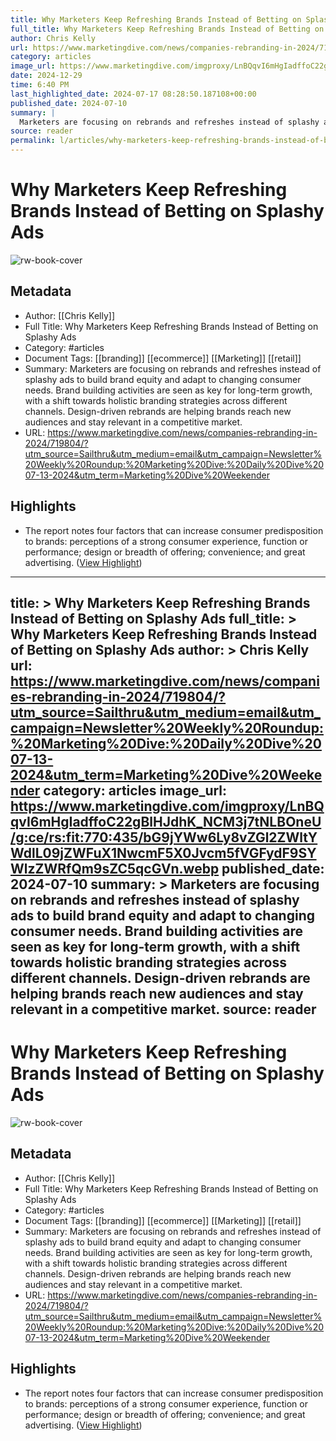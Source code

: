 ```yaml
---
title: Why Marketers Keep Refreshing Brands Instead of Betting on Splashy Ads
full_title: Why Marketers Keep Refreshing Brands Instead of Betting on Splashy Ads
author: Chris Kelly
url: https://www.marketingdive.com/news/companies-rebranding-in-2024/719804/?utm_source=Sailthru&utm_medium=email&utm_campaign=Newsletter%20Weekly%20Roundup:%20Marketing%20Dive:%20Daily%20Dive%2007-13-2024&utm_term=Marketing%20Dive%20Weekender
category: articles
image_url: https://www.marketingdive.com/imgproxy/LnBQqvI6mHgIadffoC22gBlHJdhK_NCM3j7tNLBOneU/g:ce/rs:fit:770:435/bG9jYWw6Ly8vZGl2ZWltYWdlL09jZWFuX1NwcmF5X0Jvcm5fVGFydF9SYWlzZWRfQm9sZC5qcGVn.webp
date: 2024-12-29
time: 6:40 PM
last_highlighted_date: 2024-07-17 08:28:50.187108+00:00
published_date: 2024-07-10
summary: |
  Marketers are focusing on rebrands and refreshes instead of splashy ads to build brand equity and adapt to changing consumer needs. Brand building activities are seen as key for long-term growth, with a shift towards holistic branding strategies across different channels. Design-driven rebrands are helping brands reach new audiences and stay relevant in a competitive market.
source: reader
permalink: l/articles/why-marketers-keep-refreshing-brands-instead-of-betting-on-splashy-ads
---
```

# Why Marketers Keep Refreshing Brands Instead of Betting on Splashy Ads

![rw-book-cover](https://www.marketingdive.com/imgproxy/LnBQqvI6mHgIadffoC22gBlHJdhK_NCM3j7tNLBOneU/g:ce/rs:fit:770:435/bG9jYWw6Ly8vZGl2ZWltYWdlL09jZWFuX1NwcmF5X0Jvcm5fVGFydF9SYWlzZWRfQm9sZC5qcGVn.webp)

## Metadata
- Author: [[Chris Kelly]]
- Full Title: Why Marketers Keep Refreshing Brands Instead of Betting on Splashy Ads
- Category: #articles
- Document Tags: [[branding]] [[ecommerce]] [[Marketing]] [[retail]] 
- Summary: Marketers are focusing on rebrands and refreshes instead of splashy ads to build brand equity and adapt to changing consumer needs. Brand building activities are seen as key for long-term growth, with a shift towards holistic branding strategies across different channels. Design-driven rebrands are helping brands reach new audiences and stay relevant in a competitive market.
- URL: https://www.marketingdive.com/news/companies-rebranding-in-2024/719804/?utm_source=Sailthru&utm_medium=email&utm_campaign=Newsletter%20Weekly%20Roundup:%20Marketing%20Dive:%20Daily%20Dive%2007-13-2024&utm_term=Marketing%20Dive%20Weekender

## Highlights
- The report notes four factors that can increase consumer predisposition to brands: perceptions of a strong consumer experience, function or performance; design or breadth of offering; convenience; and great advertising. ([View Highlight](https://read.readwise.io/read/01j2zwxx41rt4crgz6nckthz13))


---
title: >
  Why Marketers Keep Refreshing Brands Instead of Betting on Splashy Ads
full_title: >
  Why Marketers Keep Refreshing Brands Instead of Betting on Splashy Ads
author: >
  Chris Kelly
url: https://www.marketingdive.com/news/companies-rebranding-in-2024/719804/?utm_source=Sailthru&utm_medium=email&utm_campaign=Newsletter%20Weekly%20Roundup:%20Marketing%20Dive:%20Daily%20Dive%2007-13-2024&utm_term=Marketing%20Dive%20Weekender
category: articles
image_url: https://www.marketingdive.com/imgproxy/LnBQqvI6mHgIadffoC22gBlHJdhK_NCM3j7tNLBOneU/g:ce/rs:fit:770:435/bG9jYWw6Ly8vZGl2ZWltYWdlL09jZWFuX1NwcmF5X0Jvcm5fVGFydF9SYWlzZWRfQm9sZC5qcGVn.webp
published_date: 2024-07-10
summary: >
  Marketers are focusing on rebrands and refreshes instead of splashy ads to build brand equity and adapt to changing consumer needs. Brand building activities are seen as key for long-term growth, with a shift towards holistic branding strategies across different channels. Design-driven rebrands are helping brands reach new audiences and stay relevant in a competitive market.
source: reader
---
# Why Marketers Keep Refreshing Brands Instead of Betting on Splashy Ads

![rw-book-cover](https://www.marketingdive.com/imgproxy/LnBQqvI6mHgIadffoC22gBlHJdhK_NCM3j7tNLBOneU/g:ce/rs:fit:770:435/bG9jYWw6Ly8vZGl2ZWltYWdlL09jZWFuX1NwcmF5X0Jvcm5fVGFydF9SYWlzZWRfQm9sZC5qcGVn.webp)

## Metadata
- Author: [[Chris Kelly]]
- Full Title: Why Marketers Keep Refreshing Brands Instead of Betting on Splashy Ads
- Category: #articles
- Document Tags: [[branding]] [[ecommerce]] [[Marketing]] [[retail]] 
- Summary: Marketers are focusing on rebrands and refreshes instead of splashy ads to build brand equity and adapt to changing consumer needs. Brand building activities are seen as key for long-term growth, with a shift towards holistic branding strategies across different channels. Design-driven rebrands are helping brands reach new audiences and stay relevant in a competitive market.
- URL: https://www.marketingdive.com/news/companies-rebranding-in-2024/719804/?utm_source=Sailthru&utm_medium=email&utm_campaign=Newsletter%20Weekly%20Roundup:%20Marketing%20Dive:%20Daily%20Dive%2007-13-2024&utm_term=Marketing%20Dive%20Weekender

## Highlights
- The report notes four factors that can increase consumer predisposition to brands: perceptions of a strong consumer experience, function or performance; design or breadth of offering; convenience; and great advertising. ([View Highlight](https://read.readwise.io/read/01j2zwxx41rt4crgz6nckthz13))


